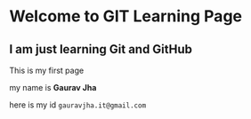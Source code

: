 # Welcome to GIT Learning Page
## I am just learning Git and GitHub

This is my first page

my name is **Gaurav Jha**

here is my id `gauravjha.it@gmail.com`
